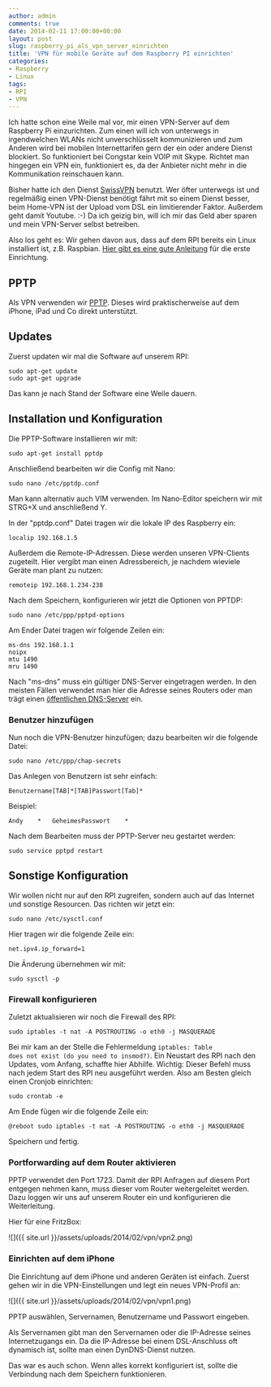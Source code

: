 ```yaml
---
author: admin
comments: true
date: 2014-02-11 17:00:00+00:00
layout: post
slug: raspberry_pi_als_vpn_server_einrichten
title: 'VPN für mobile Geräte auf dem Raspberry PI einrichten'
categories:
- Raspberry
- Linux
tags:
- RPI
- VPN
---
```


Ich hatte schon eine Weile mal vor, mir einen VPN-Server auf dem Raspberry Pi einzurichten. Zum einen will ich von unterwegs in irgendwelchen WLANs nicht unverschlüsselt kommunizieren und zum Anderen wird bei mobilen Internettarifen gern der ein oder andere Dienst blockiert. So funktioniert bei Congstar kein VOIP mit Skype. Richtet man hingegen ein VPN ein, funktioniert es, da der Anbieter nicht mehr in die Kommunikation reinschauen kann.


Bisher hatte ich den Dienst [SwissVPN](http://www.swissvpn.net/) benutzt. Wer öfter unterwegs ist und regelmäßig einen VPN-Dienst benötigt fährt mit so einem Dienst besser, beim Home-VPN ist der Upload vom DSL ein limitierender Faktor. Außerdem geht damit Youtube. :-) Da ich geizig bin, will ich mir das Geld aber sparen und mein VPN-Server selbst betreiben.

Also los geht es: Wir gehen davon aus, dass auf dem RPI bereits ein Linux installiert ist, z.B. Raspbian. [Hier gibt es eine gute Anleitung](http://blog.ekiwi.de/?p=1757) für die erste Einrichtung.

## PPTP ##

Als VPN verwenden wir [PPTP](http://de.wikipedia.org/wiki/PPTP). Dieses wird praktischerweise auf dem iPhone, iPad und Co direkt unterstützt.

## Updates ##

Zuerst updaten wir mal die Software auf unserem RPI:

	sudo apt-get update
	sudo apt-get upgrade

Das kann je nach Stand der Software eine Weile dauern.

## Installation und Konfiguration ##

Die PPTP-Software installieren wir mit:

	sudo apt-get install pptdp

Anschließend bearbeiten wir die Config mit Nano:

	sudo nano /etc/pptdp.conf

Man kann alternativ auch VIM verwenden. Im Nano-Editor speichern wir mit STRG+X und anschließend Y.

In der "pptdp.conf" Datei tragen wir die lokale IP des Raspberry ein:

	localip 192.168.1.5

Außerdem die Remote-IP-Adressen. Diese werden unseren VPN-Clients zugeteilt. Hier vergibt man einen Adressbereich, je nachdem wieviele Geräte man plant zu nutzen:

	remoteip 192.168.1.234-238

Nach dem Speichern, konfigurieren wir jetzt die Optionen von PPTDP:

	sudo nano /etc/ppp/pptpd-options

Am Ender Datei tragen wir folgende Zeilen ein:

	ms-dns 192.168.1.1
	noipx
	mtu 1490
	mru 1490

Nach "ms-dns" muss ein gültiger DNS-Server eingetragen werden. In den meisten Fällen verwendet man hier die Adresse seines Routers oder man trägt einen [öffentlichen DNS-Server](http://www.ccc.de/de/censorship/dns-howto) ein.

### Benutzer hinzufügen ###

Nun noch die VPN-Benutzer hinzufügen; dazu bearbeiten wir die folgende Datei:

	sudo nano /etc/ppp/chap-secrets

Das Anlegen von Benutzern ist sehr einfach:
	
	Benutzername[TAB]*[TAB]Passwort[Tab]*

Beispiel:
	
	Andy	*	GeheimesPasswort	*

Nach dem Bearbeiten muss der PPTP-Server neu gestartet werden:

	sudo service pptpd restart

## Sonstige Konfiguration ##

Wir wollen nicht nur auf den RPI zugreifen, sondern auch auf das Internet und sonstige Resourcen. Das richten wir jetzt ein:

	sudo nano /etc/sysctl.conf

Hier tragen wir die folgende Zeile ein:

	net.ipv4.ip_forward=1

Die Änderung übernehmen wir mit:

	sudo sysctl -p

### Firewall konfigurieren ###

Zuletzt aktualisieren wir noch die Firewall des RPI:

	sudo iptables -t nat -A POSTROUTING -o eth0 -j MASQUERADE

Bei mir kam an der Stelle die Fehlermeldung <code>iptables: Table does not exist (do you need to insmod?)</code>. Ein Neustart des RPI nach den Updates, vom Anfang, schaffte hier  Abhilfe. Wichtig: Dieser Befehl muss nach jedem Start des RPI neu ausgeführt werden. Also am Besten gleich einen Cronjob einrichten:

	sudo crontab -e

Am Ende fügen wir die folgende Zeile ein:

	@reboot sudo iptables -t nat -A POSTROUTING -o eth0 -j MASQUERADE

Speichern und fertig.

### Portforwarding auf dem Router aktivieren ###

PPTP verwendet den Port 1723. Damit der RPI Anfragen auf diesem Port entgegen nehmen kann, muss dieser vom Router weitergeleitet werden. Dazu loggen wir uns auf unserem Router ein und konfigurieren die Weiterleitung.

Hier für eine FritzBox:

![]({{ site.url }}/assets/uploads/2014/02/vpn/vpn2.png) 
	
### Einrichten auf dem iPhone ###

Die Einrichtung auf dem iPhone und anderen Geräten ist einfach. Zuerst gehen wir in die VPN-Einstellungen und legt ein neues VPN-Profil an:

![]({{ site.url }}/assets/uploads/2014/02/vpn/vpn1.png)

PPTP auswählen, Servernamen, Benutzername und Passwort eingeben.

Als Servernamen gibt man den Servernamen oder die IP-Adresse seines Internetzugangs ein. Da die IP-Adresse bei einem DSL-Anschluss oft dynamisch ist, sollte man einen DynDNS-Dienst nutzen.

Das war es auch schon. Wenn alles korrekt konfiguriert ist, sollte die Verbindung nach dem Speichern funktionieren.




